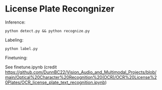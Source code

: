 # License Plate Recongnizer

Inference:

```
python detect.py && python recognize.py
```


Labeling:
```
python label.py
```

Finetuning:

See finetune.ipynb (credit https://github.com/DunnBC22/Vision_Audio_and_Multimodal_Projects/blob/main/Optical%20Character%20Recognition%20(OCR)/OCR%20License%20Plates/OCR_license_plate_text_recognition.ipynb)
